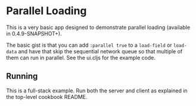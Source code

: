 # Parallel Loading

This is a very basic app designed to demonstrate parallel loading 
(available in 0.4.9-SNAPSHOT+).

The basic gist is that you can add `:parallel true` to a `load-field` or `load-data` and have that 
skip the sequential network queue so that multiple of them can run in parallel. See the ui.cljs for
the example code.

## Running 

This is a full-stack example. Run both the server and client as explained in the top-level cookbook README.

